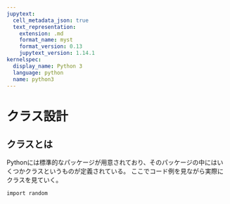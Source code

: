```yaml
---
jupytext:
  cell_metadata_json: true
  text_representation:
    extension: .md
    format_name: myst
    format_version: 0.13
    jupytext_version: 1.14.1
kernelspec:
  display_name: Python 3
  language: python
  name: python3
---
```


# クラス設計

## クラスとは

Pythonには標準的なパッケージが用意されており、そのパッケージの中にはいくつかクラスというものが定義されている。
ここでコード例を見ながら実際にクラスを見ていく。

```{code-cell}
import random


```